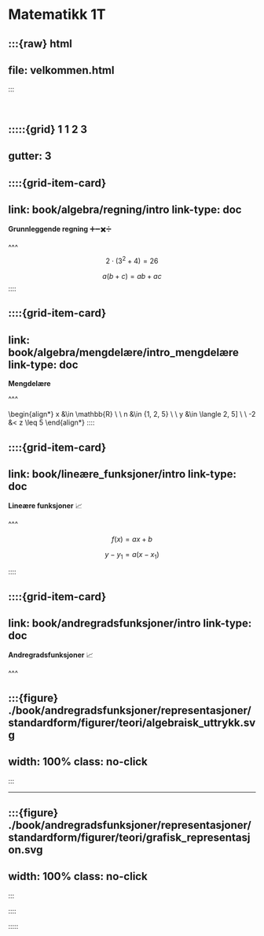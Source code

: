 # Matematikk 1T

:::{raw} html
---
file: velkommen.html
---
:::

<br>

:::::{grid} 1 1 2 3
---
gutter: 3
---

::::{grid-item-card}
---
link: book/algebra/regning/intro
link-type: doc
---
**Grunnleggende regning** ➕➖✖️➗


^^^
$$
2 \cdot(3^2 + 4) = 26
$$

$$
a(b + c) = ab + ac
$$
::::

::::{grid-item-card}
---
link: book/algebra/mengdelære/intro_mengdelære
link-type: doc
---
**Mengdelære** 

^^^

\begin{align*}
    x &\in \mathbb{R} \\
    \\
    n &\in \{1, 2, 5\} \\
    \\
    y &\in \langle 2, 5] \\
    \\
    -2 &< z \leq  5
\end{align*}
::::


::::{grid-item-card}
---
link: book/lineære_funksjoner/intro
link-type: doc
---
**Lineære funksjoner** 📈


^^^

$$
f(x) = ax + b
$$

$$
y - y_1 = a(x - x_1)
$$

::::


::::{grid-item-card}
---
link: book/andregradsfunksjoner/intro
link-type: doc
---
**Andregradsfunksjoner** 📈


^^^

:::{figure} ./book/andregradsfunksjoner/representasjoner/standardform/figurer/teori/algebraisk_uttrykk.svg
---
width: 100%
class: no-click
---
:::

---

:::{figure} ./book/andregradsfunksjoner/representasjoner/standardform/figurer/teori/grafisk_representasjon.svg
---
width: 100%
class: no-click
---
:::

::::


:::::
